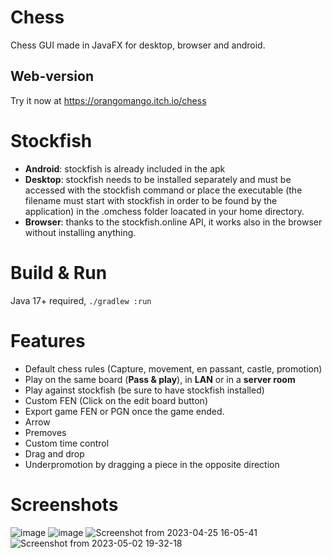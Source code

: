 # Chess
Chess GUI made in JavaFX for desktop, browser and android.
## Web-version
Try it now at https://orangomango.itch.io/chess
# Stockfish
* **Android**: stockfish is already included in the apk
* **Desktop**: stockfish needs to be installed separately and must be accessed with the stockfish command or place the executable (the filename must start with stockfish in order to be found by the application) in the .omchess folder loacated in your home directory.
* **Browser**: thanks to the stockfish.online API, it works also in the browser without installing anything.
# Build & Run
Java 17+ required, `./gradlew :run`
# Features
* Default chess rules (Capture, movement, en passant, castle, promotion)
* Play on the same board (**Pass & play**), in **LAN** or in a **server room**
* Play against stockfish (be sure to have stockfish installed)
* Custom FEN (Click on the edit board button)
* Export game FEN or PGN once the game ended.
* Arrow
* Premoves
* Custom time control
* Drag and drop
* Underpromotion by dragging a piece in the opposite direction

# Screenshots
![image](https://user-images.githubusercontent.com/61402409/236507038-099f9154-9668-4c95-9361-5d5b156c91c6.png)
![image](https://user-images.githubusercontent.com/61402409/234310007-e4e514eb-2837-442c-b9d7-db9cb75bd50d.png)
![Screenshot from 2023-04-25 16-05-41](https://user-images.githubusercontent.com/61402409/234302473-74633016-9f7b-476e-b104-803e29a8b10f.png)
![Screenshot from 2023-05-02 19-32-18](https://user-images.githubusercontent.com/61402409/235984400-e4388a1f-e218-45c8-bb29-7cf63d9be09b.png)
